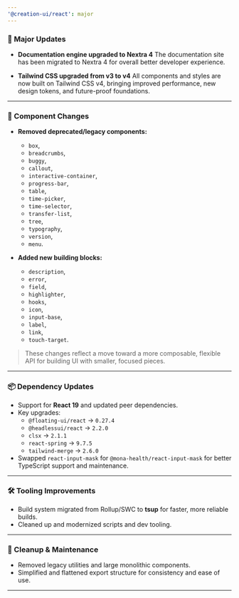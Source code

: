 ```yaml
---
'@creation-ui/react': major
---
```


### 🚀 Major Updates

- **Documentation engine upgraded to Nextra 4**
  The documentation site has been migrated to Nextra 4 for overall better developer experience.

- **Tailwind CSS upgraded from v3 to v4**
  All components and styles are now built on Tailwind CSS v4, bringing improved performance, new design tokens, and future-proof foundations.

---

### 🔄 Component Changes

- **Removed deprecated/legacy components:**

  - `box`,
  - `breadcrumbs`,
  - `buggy`,
  - `callout`,
  - `interactive-container`,
  - `progress-bar`,
  - `table`,
  - `time-picker`,
  - `time-selector`,
  - `transfer-list`,
  - `tree`,
  - `typography`,
  - `version`,
  - `menu`.

- **Added new building blocks:**
  - `description`,
  - `error`,
  - `field`,
  - `highlighter`,
  - `hooks`,
  - `icon`,
  - `input-base`,
  - `label`,
  - `link`,
  - `touch-target`.

> These changes reflect a move toward a more composable, flexible API for building UI with smaller, focused pieces.

---

### 📦 Dependency Updates

- Support for **React 19** and updated peer dependencies.
- Key upgrades:
  - `@floating-ui/react` → `0.27.4`
  - `@headlessui/react` → `2.2.0`
  - `clsx` → `2.1.1`
  - `react-spring` → `9.7.5`
  - `tailwind-merge` → `2.6.0`
- Swapped `react-input-mask` for `@mona-health/react-input-mask` for better TypeScript support and maintenance.

---

### 🛠️ Tooling Improvements

- Build system migrated from Rollup/SWC to **tsup** for faster, more reliable builds.
- Cleaned up and modernized scripts and dev tooling.

---

### 🧹 Cleanup & Maintenance

- Removed legacy utilities and large monolithic components.
- Simplified and flattened export structure for consistency and ease of use.

---
